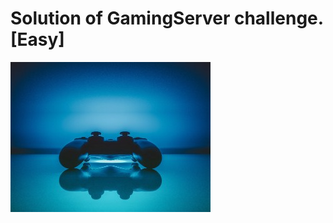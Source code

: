 # Solution of GamingServer challenge. [Easy]


![GamingServer](https://github.com/root-ji218at/tryhackme.com/blob/master/GamingServer/pictures/cover_pic.jpeg)
